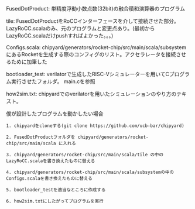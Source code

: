 FusedDotProduct:
	単精度浮動小数点数(32bit)の融合積和演算器のプログラム

tile:
	FusedDotProductをRoCCインターフェースを介して接続させた部分。
	LazyRoCC.scalaのみ、元のプログラムと変更点あり。(最初からLazyRoCC.scalaだけpushすればよかった。。。)
	
Configs.scala:
	chipyard/generators/rocket-chip/src/main/scala/subsystem にあるRocketを生成する際のコンフィグのリスト。アクセラレータを接続させるために加筆した
	
bootloader_test:
	verilatorで生成したRISC-Vシミュレーターを用いてCプログラム実行させたフォルダ。
	main.cを参照

how2sim.txt:
	chipyardでのverilatorを用いたシミュレーションのやり方のテキスト。


僕が設計したプログラムを動かしたい場合
	
	1. chipyardをcloneする(git clone https://github.com/ucb-bar/chipyard)
	
	2. FusedDotProductフォルダを chipyard/generators/rocket-chip/src/main/scala に入れる
	
	3. chipyard/generators/rocket-chip/src/main/scala/tile の中のLazyRoCC.scalaを書き換えたものに替える
	
	4. chipyard/generators/rocket-chip/src/main/scala/subsystemの中のConfigs.scalaを書き換えたものに替える
	
	5. bootloader_testを適当なところに作成する
	
	6. how2sim.txtにしたがってプログラムを実行
	
